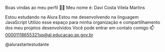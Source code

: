 Boas vindas ao meu perfil 💙💙
Meu nome é: Davi Costa Vilela Martins

Estou estudando na Alura
Estou me desenvolvendo na linguagem JavaScript
Utilizo esse espaço para minha organização e compartilhamento dos meu projetos desenvolvidos
Você pode entrar em contato comigo 📫
00001118655321sp@al.educacao.sp.gov.br

@alurastartestudante
